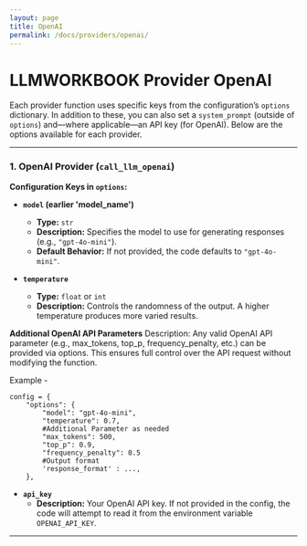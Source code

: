 ```yaml
---
layout: page
title: OpenAI
permalink: /docs/providers/openai/
---
```


# LLMWORKBOOK Provider OpenAI

Each provider function uses specific keys from the configuration’s `options` dictionary. In addition to these, you can also set a `system_prompt` (outside of `options`) and—where applicable—an API key (for OpenAI). Below are the options available for each provider.

---

### 1. OpenAI Provider (`call_llm_openai`)

**Configuration Keys in `options`:**

- **`model` (earlier 'model_name')**  
  - **Type:** `str`  
  - **Description:** Specifies the model to use for generating responses (e.g., `"gpt-4o-mini"`).  
  - **Default Behavior:** If not provided, the code defaults to `"gpt-4o-mini"`.

- **`temperature`**  
  - **Type:** `float` or `int`  
  - **Description:** Controls the randomness of the output. A higher temperature produces more varied results.

**Additional OpenAI API Parameters**
Description: Any valid OpenAI API parameter (e.g., max_tokens, top_p, frequency_penalty, etc.) can be provided via options. This ensures full control over the API request without modifying the function.

Example -
```
config = {
    "options": {
        "model": "gpt-4o-mini",
        "temperature": 0.7,
        #Additional Parameter as needed
        "max_tokens": 500,
        "top_p": 0.9,
        "frequency_penalty": 0.5
        #Output format
        'response_format' : ...,
    },
```

- **`api_key`**  
  - **Description:** Your OpenAI API key. If not provided in the config, the code will attempt to read it from the environment variable `OPENAI_API_KEY`.

---
